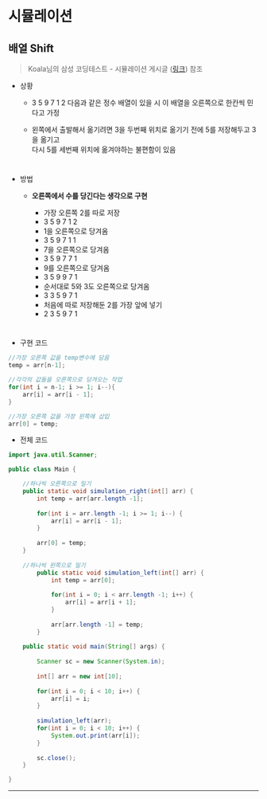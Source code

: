 #  **시뮬레이션**


## **배열 Shift**
> Koala님의 삼성 코딩테스트 - 시뮬레이션 게시글 ([링크](https://kau-algorithm.tistory.com/29)) 참조
* 상황
    * 3 5 9 7 1 2 다음과 같은 정수 배열이 있을 시 이 배열을 오른쪽으로 한칸씩 민다고 가정

    * 왼쪽에서 출발해서 옮기려면 3을 두번째 위치로 옮기기 전에 5를 저장해두고 3을 옮기고 <br> 다시 5를 세번째 위치에 옮겨야하는 불편함이 있음
  #   
* 방법 
    * **오른쪽에서 수를 당긴다는 생각으로 구현**
    
        * 가장 오른쪽 2를 따로 저장
        * 3 5 9 7 1 2
        * 1을 오른쪽으로 당겨옴
        * 3 5 9 7 1 1
        * 7을 오른쪽으로 당겨옴
        * 3 5 9 7 7 1
        * 9를 오른쪽으로 당겨옴
        * 3 5 9 9 7 1
        * 순서대로 5와 3도 오른쪽으로 당겨옴
        * 3 3 5 9 7 1
        * 처음에 따로 저장해둔 2를 가장 앞에 넣기
        * 2 3 5 9 7 1
    #

* 구현 코드 
```java
//가장 오른쪽 값을 temp변수에 담음 
temp = arr[n-1];

//각각의 값들을 오른쪽으로 당겨오는 작업 
for(int i = n-1; i >= 1; i--){
    arr[i] = arr[i - 1];
}

//가장 오른쪽 값을 가장 왼쪽에 삽입 
arr[0] = temp;
```

* 전체 코드 
```java
import java.util.Scanner;

public class Main {

	//하나씩 오른쪽으로 밀기 
	public static void simulation_right(int[] arr) {
		int temp = arr[arr.length -1];
		
		for(int i = arr.length -1; i >= 1; i--) {
			arr[i] = arr[i - 1];
		}
		
		arr[0] = temp;
	}
	
	//하나씩 왼쪽으로 밀기 
		public static void simulation_left(int[] arr) {
			int temp = arr[0];
			
			for(int i = 0; i < arr.length -1; i++) {
				arr[i] = arr[i + 1];
			}
			
			arr[arr.length -1] = temp;
		}
	
	public static void main(String[] args) {
		
		Scanner sc = new Scanner(System.in);
		
		int[] arr = new int[10];
		
		for(int i = 0; i < 10; i++) {
			arr[i] = i;
		}
		
		simulation_left(arr);
		for(int i = 0; i < 10; i++) {
			System.out.print(arr[i]);
		}
		
		sc.close();
	}

}
```

<hr/>



